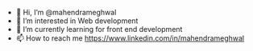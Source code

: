 - 👋 Hi, I’m @mahendrameghwal
- 👀 I’m interested in Web development
- 🌱 I’m currently learning for front end development
- 📫 How to reach me https://www.linkedin.com/in/mahendrameghwal

<!---
mahendrameghwal/mahendrameghwal is a ✨ special ✨ repository because its `README.md` (this file) appears on your GitHub profile.
You can click the Preview link to take a look at your changes.
--->
